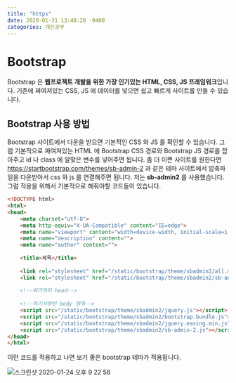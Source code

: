 ```yaml
---
title: "https"
date: 2020-01-31 13:48:28 -0400
categories: 개인공부
---
```


# Bootstrap

Bootstrap 은 **웹프로젝트 개발을 위한 가장 인기있는 HTML, CSS, JS 프레임워크**입니다. 기존에 짜여져있는 CSS, JS 에 데이터를 넣으면 쉽고 빠르게 사이트를 만들 수 있습니다.

## Bootstrap 사용 방법

Bootstrap 사이트에서 다운을 받으면 기본적인 CSS 와 JS 를 확인할 수 있습니다. 그럼 기본적으로 짜여져있는 HTML 에 Bootstrap CSS 경로와 Bootstrap JS 경로를 잡아주고
id 나 class 에 알맞은 변수를 넣어주면 됩니다. 좀 더 이쁜 사이트를 원한다면 https://startbootstrap.com/themes/sb-admin-2 과 같은 테마 사이트에서 압축파일을 다운받아서
css 와 js 를 연결해주면 됩니다. 저는 **sb-admin2** 를 사용했습니다. 그럼 적용을 위해서 기본적으로 해줘야할 코드들이 있습니다.
 
```html
<!DOCTYPE html>
<html>
<head>
    <meta charset="utf-8">
    <meta http-equiv="X-UA-Compatible" content="IE=edge">
    <meta name="viewport" content="width=device-width, initial-scale=1, shrink-to-fit=no">
    <meta name="description" content="">
    <meta name="author" content="">
    
    <title>제목</title>
    
    <link rel="stylesheet" href="/static/bootstrap/theme/sbadmin2/all.min.css" type="text/css">
    <link rel="stylesheet" href="/static/bootstrap/theme/sbadmin2/sb-admin-2.min.css" type="text/css">
    
    <!--여기까지 head-->
    
    <!--여기서부턴 body 영역-->
    <script src="/static/bootstrap/theme/sbadmin2/jquery.js"></script>
    <script src="/static/bootstrap/theme/sbadmin2/bootstrap.bundle.js"></script>
    <script src="/static/bootstrap/theme/sbadmin2/jquery.easing.min.js"></script>
    <script src="/static/bootstrap/theme/sbadmin2/sb-admin-2.js"></script>
</head>
</html>
```

이런 코드를 적용하고 나면 보기 좋은 bootstrap 테마가 적용됩니다.

![스크린샷 2020-01-24 오후 9 22 58](https://user-images.githubusercontent.com/45488643/73068946-d6331800-3eef-11ea-8caf-b24978d58367.png)